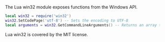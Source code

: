 The Lua win32 module exposes functions from the Windows API.

```lua
local win32 = require('win32')
win32.SetCodePage('utf-8') -- Sets the encoding to UTF-8
local arguments = win32.GetCommandLineArguments() -- Returns an array table containing the current process arguments
```

Lua win32 is covered by the MIT license.
